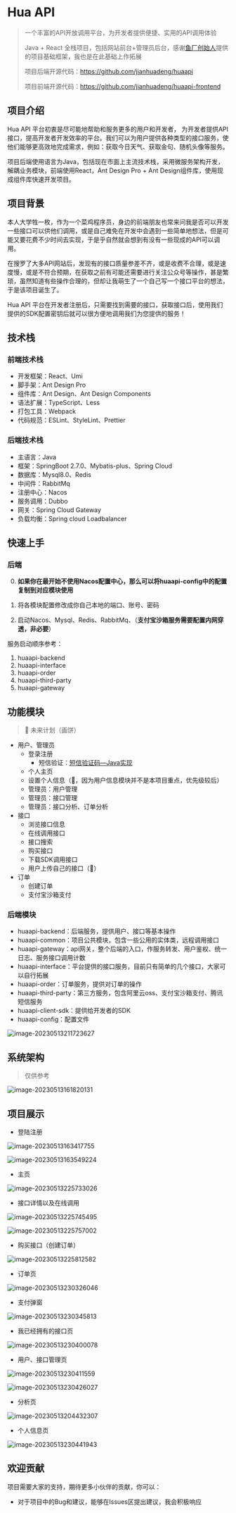 # Hua API

> 一个丰富的API开放调用平台，为开发者提供便捷、实用的API调用体验
>
> Java + React 全栈项目，包括网站前台+管理员后台，感谢[鱼厂创始人](https://github.com/liyupi)提供的项目基础框架，我也是在此基础上作拓展
>
> 项目后端开源代码：https://github.com/jianhuadeng/huaapi
>
> 项目前端开源代码：https://github.com/jianhuadeng/huaapi-frontend

## 项目介绍

Hua API 平台初衷是尽可能地帮助和服务更多的用户和开发者， 为开发者提供API接口，提高开发者开发效率的平台。我们可以为用户提供各种类型的接口服务，使他们能够更高效地完成需求，例如：获取今日天气、获取金句、随机头像等服务。

项目后端使用语言为Java，包括现在市面上主流技术栈，采用微服务架构开发，解耦业务模块，前端使用React，Ant Design Pro + Ant Design组件库，使用现成组件库快速开发项目。

## 项目背景

本人大学牲一枚，作为一个菜鸡程序员，身边的前端朋友也常来问我是否可以开发一些接口可以供他们调用，或是自己难免在开发中会遇到一些简单地想法，但是可能又要花费不少时间去实现，于是乎自然就会想到有没有一些现成的API可以调用。

在搜罗了大多API网站后，发现有的接口质量参差不齐，或是收费不合理，或是速度慢，或是不符合预期，在获取之前有可能还需要进行关注公众号等操作，甚是繁琐，虽然知道有些操作合理的，但却让我萌生了一个自己写一个接口平台的想法，于是该项目诞生了。

Hua API 平台在开发者注册后，只需要找到需要的接口，获取接口后，使用我们提供的SDK配置密钥后就可以很方便地调用我们为您提供的服务！

## 技术栈

### 前端技术栈

- 开发框架：React、Umi
- 脚手架：Ant Design Pro
- 组件库：Ant Design、Ant Design Components
- 语法扩展：TypeScript、Less
- 打包工具：Webpack
- 代码规范：ESLint、StyleLint、Prettier

### 后端技术栈

* 主语言：Java
* 框架：SpringBoot 2.7.0、Mybatis-plus、Spring Cloud
* 数据库：Mysql8.0、Redis
* 中间件：RabbitMq
* 注册中心：Nacos
* 服务调用：Dubbo
* 网关：Spring Cloud  Gateway
* 负载均衡：Spring cloud Loadbalancer

## 快速上手

### 后端

0. **如果你在最开始不使用Nacos配置中心，那么可以将huaapi-config中的配置复制到对应模块使用**

1. 将各模块配置修改成你自己本地的端口、账号、密码

2. 启动Nacos、Mysql、Redis、RabbitMq、（**支付宝沙箱服务需要配置内网穿透，非必要**）

服务启动顺序参考：

1. huaapi-backend
2. huaapi-interface
3. huaapi-order
4. huaapi-third-party
5. huaapi-gateway

## 功能模块

> 🚀 未来计划（画饼）

* 用户、管理员
  * 登录注册
    * 短信验证：[短信验证码—Java实现](https://blog.csdn.net/idogbin/article/details/130444691)
  * 个人主页
  * 设置个人信息（🚀，因为用户信息模块并不是本项目重点，优先级较后）
  * 管理员：用户管理
  * 管理员：接口管理
  * 管理员：接口分析、订单分析
* 接口
  * 浏览接口信息
  * 在线调用接口
  * 接口搜索
  * 购买接口
  * 下载SDK调用接口
  * 用户上传自己的接口（🚀）
* 订单
  * 创建订单
  * 支付宝沙箱支付

### 后端模块

* huaapi-backend：后端服务，提供用户、接口等基本操作
* huaapi-common：项目公共模块，包含一些公用的实体类，远程调用接口
* huaapi-gateway：api网关，整个后端的入口，作服务转发、用户鉴权、统一日志、服务接口调用计数
* huaapi-interface：平台提供的接口服务，目前只有简单的几个接口，大家可以自行拓展
* huaapi-order：订单服务，提供对订单的操作
* huaapi-third-party：第三方服务，包含阿里云oss、支付宝沙箱支付、腾讯短信服务
* huaapi-client-sdk：提供给开发者的SDK
* huaapi-config：配置文件

![image-20230513211723627](https://niumapicgo.oss-cn-beijing.aliyuncs.com/images/image-20230513211723627.png)

## 系统架构

> 仅供参考

![image-20230513161820131](https://niumapicgo.oss-cn-beijing.aliyuncs.com/images/image-20230513161820131.png)

## 项目展示

* 登陆注册

![image-20230513163417755](https://niumapicgo.oss-cn-beijing.aliyuncs.com/images/image-20230513163417755.png)

![image-20230513163549224](https://niumapicgo.oss-cn-beijing.aliyuncs.com/images/image-20230513163549224.png)

* 主页

![image-20230513225733026](https://niumapicgo.oss-cn-beijing.aliyuncs.com/images/image-20230513225733026.png)

* 接口详情以及在线调用

![image-20230513225745495](https://niumapicgo.oss-cn-beijing.aliyuncs.com/images/image-20230513225745495.png)



![image-20230513225757002](https://niumapicgo.oss-cn-beijing.aliyuncs.com/images/image-20230513225757002.png)

* 购买接口（创建订单）

![image-20230513225812582](https://niumapicgo.oss-cn-beijing.aliyuncs.com/images/image-20230513225812582.png)

* 订单页

![image-20230513230326046](https://niumapicgo.oss-cn-beijing.aliyuncs.com/images/image-20230513230326046.png)

* 支付弹窗

![image-20230513230345813](https://niumapicgo.oss-cn-beijing.aliyuncs.com/images/image-20230513230345813.png)

* 我已经拥有的接口页

![image-20230513230400078](https://niumapicgo.oss-cn-beijing.aliyuncs.com/images/image-20230513230400078.png)

* 用户、接口管理页

![image-20230513230411559](https://niumapicgo.oss-cn-beijing.aliyuncs.com/images/image-20230513230411559.png)

![image-20230513230426027](https://niumapicgo.oss-cn-beijing.aliyuncs.com/images/image-20230513230426027.png)

* 分析页

![image-20230513204432307](https://niumapicgo.oss-cn-beijing.aliyuncs.com/images/image-20230513204432307.png)

* 个人信息页

![image-20230513230441943](https://niumapicgo.oss-cn-beijing.aliyuncs.com/images/image-20230513230441943.png)

## 欢迎贡献

项目需要大家的支持，期待更多小伙伴的贡献，你可以：

* 对于项目中的Bug和建议，能够在Issues区提出建议，我会积极响应